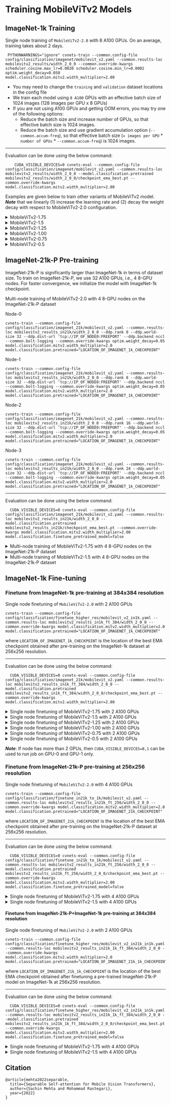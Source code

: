 # Training MobileViTv2 Models

## ImageNet-1k Training
Single node training of `MobileViTv2-2.0` with 8 A100 GPUs. On an average, training takes about 2 days.

``` 
 PYTHONWARNINGS="ignore" cvnets-train --common.config-file config/classification/imagenet/mobilevit_v2.yaml --common.results-loc mobilevitv2_results/width_2_0_0 --common.override-kwargs scheduler.cosine.max_lr=0.0020 scheduler.cosine.min_lr=0.0002  optim.weight_decay=0.050 model.classification.mitv2.width_multiplier=2.00
```

   * You may need to change the `training` and `validation` dataset locations in the config file
   * We train each model using `8 A100` GPUs with an effective batch size of 1024 images (128 images per GPU x 8 GPUs)
   * If you are not using A100 GPUs and getting OOM errors, you may try one of the following options:
      * Reduce the batch size and increase number of GPUs, so that effective batch size is 1024 images.
      * Reduce the batch size and use gradient accumulation option (`--common.accum-freq`), so that effective batch size (`= images per GPU` * `number of GPUs` * `--common.accum-freq`) is 1024 images. 

----

Evaluation can be done using the below command:

``` 
    CUDA_VISIBLE_DEVICES=0 cvnets-eval --common.config-file config/classification/imagenet/mobilevit_v2.yaml --common.results-loc mobilevitv2_results/width_2_0_0 --model.classification.pretrained mobilevitv2_results/width_2_0_0/checkpoint_ema_best.pt --common.override-kwargs model.classification.mitv2.width_multiplier=2.00
```

Examples are given below to train other variants of MobileViTv2 model. ***Note*** that we linearly (1) increase the learning rate and (2) decay the weight decay with respect to MobileViTv2-2.0 configuration.  

<details>
<summary>
MobileViTv2-1.75
</summary>
Single node training of MobileViTv2-1.75 with 8 A100 GPUs

``` 
 PYTHONWARNINGS="ignore" cvnets-train --common.config-file config/classification/imagenet/mobilevit_v2.yaml --common.results-loc mobilevitv2_results/width_1_7_5 --common.override-kwargs scheduler.cosine.max_lr=0.0026 scheduler.cosine.min_lr=0.00026 optim.weight_decay=0.039 model.classification.mitv2.width_multiplier=1.75
```
</details>

<details>
<summary>
MobileViTv2-1.5
</summary>
Single node training of MobileViTv2-1.5 with 8 A100 GPUs

``` 
 PYTHONWARNINGS="ignore" cvnets-train --common.config-file config/classification/imagenet/mobilevit_v2.yaml --common.results-loc mobilevitv2_results/width_1_5_0 --common.override-kwargs scheduler.cosine.max_lr=0.0035 scheduler.cosine.min_lr=0.00035 optim.weight_decay=0.029 model.classification.mitv2.width_multiplier=1.50
```
</details>

<details>
<summary>
MobileViTv2-1.25
</summary>
Single node training of MobileViTv2-1.25 with 8 A100 GPUs

``` 
 PYTHONWARNINGS="ignore" cvnets-train --common.config-file config/classification/imagenet/mobilevit_v2.yaml --common.results-loc mobilevitv2_results/width_1_2_5 --common.override-kwargs scheduler.cosine.max_lr=0.0049 scheduler.cosine.min_lr=0.00049 optim.weight_decay=0.020 model.classification.mitv2.width_multiplier=1.25
```
</details>

<details>
<summary>
MobileViTv2-1.00
</summary>
Single node training of MobileViTv2-1.00 with 8 A100 GPUs

``` 
 PYTHONWARNINGS="ignore" cvnets-train --common.config-file config/classification/imagenet/mobilevit_v2.yaml --common.results-loc mobilevitv2_results/width_1_0_0 --common.override-kwargs scheduler.cosine.max_lr=0.0075 scheduler.cosine.min_lr=0.00075 optim.weight_decay=0.013 model.classification.mitv2.width_multiplier=1.00
```
</details>

<details>
<summary>
MobileViTv2-0.75
</summary>
Single node training of MobileViTv2-0.75 with 8 A100 GPUs

``` 
 PYTHONWARNINGS="ignore" cvnets-train --common.config-file config/classification/imagenet/mobilevit_v2.yaml --common.results-loc mobilevitv2_results/width_0_7_5 --common.override-kwargs scheduler.cosine.max_lr=0.0090 scheduler.cosine.min_lr=0.00090 optim.weight_decay=0.008 model.classification.mitv2.width_multiplier=0.75
```
</details>

<details>
<summary>
MobileViTv2-0.5
</summary>
Single node training of MobileViTv2-0.5 with 8 A100 GPUs

``` 
 PYTHONWARNINGS="ignore" cvnets-train --common.config-file config/classification/imagenet/mobilevit_v2.yaml --common.results-loc mobilevitv2_results/width_0_5_0 --common.override-kwargs scheduler.cosine.max_lr=0.0090 scheduler.cosine.min_lr=0.00090 optim.weight_decay=0.004 model.classification.mitv2.width_multiplier=0.50
```
</details>

## ImageNet-21k-P Pre-training

ImageNet-21k-P is significantly larger than ImageNet-1k in terms of dataset size. To train on ImageNet-21k-P, we use 32 A100 GPUs, i.e., 4 8-GPU nodes. For faster convergence, we initialize the model with ImageNet-1k checkpoint.

Multi-node training of MobileViTv2-2.0 with 4 8-GPU nodes on the ImageNet-21k-P dataset

Node-0
```
cvnets-train --common.config-file config/classification/imagenet_21k/mobilevit_v2.yaml --common.results-loc mobilevitv2_results_in21k/width_2_0_0 --ddp.rank 0 --ddp.world-size 32 --ddp.dist-url 'tcp://IP_OF_NODE0:FREEPORT' --ddp.backend nccl --common.bolt-logging --common.override-kwargs optim.weight_decay=0.05 model.classification.mitv2.width_multiplier=2.0 model.classification.pretrained="LOCATION_OF_IMAGENET_1k_CHECKPOINT"
```
Node-1
```
cvnets-train --common.config-file config/classification/imagenet_21k/mobilevit_v2.yaml --common.results-loc mobilevitv2_results_in21k/width_2_0_0 --ddp.rank 8 --ddp.world-size 32 --ddp.dist-url 'tcp://IP_OF_NODE0:FREEPORT' --ddp.backend nccl --common.bolt-logging --common.override-kwargs optim.weight_decay=0.05 model.classification.mitv2.width_multiplier=2.0 model.classification.pretrained="LOCATION_OF_IMAGENET_1k_CHECKPOINT"
```
Node-2
```
cvnets-train --common.config-file config/classification/imagenet_21k/mobilevit_v2.yaml --common.results-loc mobilevitv2_results_in21k/width_2_0_0 --ddp.rank 16 --ddp.world-size 32 --ddp.dist-url 'tcp://IP_OF_NODE0:FREEPORT' --ddp.backend nccl --common.bolt-logging --common.override-kwargs optim.weight_decay=0.05 model.classification.mitv2.width_multiplier=2.0 model.classification.pretrained="LOCATION_OF_IMAGENET_1k_CHECKPOINT"
```

Node-3
```
cvnets-train --common.config-file config/classification/imagenet_21k/mobilevit_v2.yaml --common.results-loc mobilevitv2_results_in21k/width_2_0_0 --ddp.rank 24 --ddp.world-size 32 --ddp.dist-url 'tcp://IP_OF_NODE0:FREEPORT' --ddp.backend nccl --common.bolt-logging --common.override-kwargs optim.weight_decay=0.05 model.classification.mitv2.width_multiplier=2.0 model.classification.pretrained="LOCATION_OF_IMAGENET_1k_CHECKPOINT"
```

---- 

Evaluation can be done using the below command:

``` 
  CUDA_VISIBLE_DEVICES=0 cvnets-eval --common.config-file config/classification/imagenet_21k/mobilevit_v2.yaml --common.results-loc mobilevitv2_results_in21k/width_2_0_0 --model.classification.pretrained mobilevitv2_results_in21k/checkpoint_ema_best.pt --common.override-kwargs model.classification.mitv2.width_multiplier=2.00 model.classification.finetune_pretrained_model=false
```

<details>
<summary>
Multi-node training of MobileViTv2-1.75 with 4 8-GPU nodes on the ImageNet-21k-P dataset
</summary>

Node-0
```
cvnets-train --common.config-file config/classification/imagenet_21k/mobilevit_v2.yaml --common.results-loc mobilevitv2_results_in21k/width_1_7_5 --ddp.rank 0 --ddp.world-size 32 --ddp.dist-url 'tcp://IP_OF_NODE0:FREEPORT' --ddp.backend nccl --common.bolt-logging --common.override-kwargs optim.weight_decay=0.039 model.classification.mitv2.width_multiplier=1.75 model.classification.pretrained="LOCATION_OF_IMAGENET_1k_CHECKPOINT"
```
Node-1
```
cvnets-train --common.config-file config/classification/imagenet_21k/mobilevit_v2.yaml --common.results-loc mobilevitv2_results_in21k/width_1_7_5 --ddp.rank 8 --ddp.world-size 32 --ddp.dist-url 'tcp://IP_OF_NODE0:FREEPORT' --ddp.backend nccl --common.bolt-logging --common.override-kwargs optim.weight_decay=0.039 model.classification.mitv2.width_multiplier=1.75 model.classification.pretrained="LOCATION_OF_IMAGENET_1k_CHECKPOINT"
```
Node-2
```
cvnets-train --common.config-file config/classification/imagenet_21k/mobilevit_v2.yaml --common.results-loc mobilevitv2_results_in21k/width_1_7_5 --ddp.rank 16 --ddp.world-size 32 --ddp.dist-url 'tcp://IP_OF_NODE0:FREEPORT' --ddp.backend nccl --common.bolt-logging --common.override-kwargs optim.weight_decay=0.039 model.classification.mitv2.width_multiplier=1.75 model.classification.pretrained="LOCATION_OF_IMAGENET_1k_CHECKPOINT"
```

Node-3
```
cvnets-train --common.config-file config/classification/imagenet_21k/mobilevit_v2.yaml --common.results-loc mobilevitv2_results_in21k/width_1_7_5 --ddp.rank 24 --ddp.world-size 32 --ddp.dist-url 'tcp://IP_OF_NODE0:FREEPORT' --ddp.backend nccl --common.bolt-logging --common.override-kwargs optim.weight_decay=0.039 model.classification.mitv2.width_multiplier=1.75 model.classification.pretrained="LOCATION_OF_IMAGENET_1k_CHECKPOINT"
```
</details>

<details>
<summary>
Multi-node training of MobileViTv2-1.5 with 4 8-GPU nodes on the ImageNet-21k-P dataset
</summary>

Node-0
```
cvnets-train --common.config-file config/classification/imagenet_21k/mobilevit_v2.yaml --common.results-loc mobilevitv2_results_in21k/width_1_5_0 --ddp.rank 0 --ddp.world-size 32 --ddp.dist-url 'tcp://IP_OF_NODE0:FREEPORT' --ddp.backend nccl --common.override-kwargs optim.weight_decay=0.029 model.classification.mitv2.width_multiplier=1.5 model.classification.pretrained="LOCATION_OF_IMAGENET_1k_CHECKPOINT"
```
Node-1
```
cvnets-train --common.config-file config/classification/imagenet_21k/mobilevit_v2.yaml --common.results-loc mobilevitv2_results_in21k/width_1_5_0 --ddp.rank 8 --ddp.world-size 32 --ddp.dist-url 'tcp://IP_OF_NODE0:FREEPORT' --ddp.backend nccl --common.override-kwargs optim.weight_decay=0.029 model.classification.mitv2.width_multiplier=1.5 model.classification.pretrained="LOCATION_OF_IMAGENET_1k_CHECKPOINT"
```
Node-2
```
cvnets-train --common.config-file config/classification/imagenet_21k/mobilevit_v2.yaml --common.results-loc mobilevitv2_results_in21k/width_1_5_0 --ddp.rank 16 --ddp.world-size 32 --ddp.dist-url 'tcp://IP_OF_NODE0:FREEPORT' --ddp.backend nccl --common.override-kwargs optim.weight_decay=0.029 model.classification.mitv2.width_multiplier=1.5 model.classification.pretrained="LOCATION_OF_IMAGENET_1k_CHECKPOINT"
```

Node-3
```
cvnets-train --common.config-file config/classification/imagenet_21k/mobilevit_v2.yaml --common.results-loc mobilevitv2_results_in21k/width_1_5_0 --ddp.rank 24 --ddp.world-size 32 --ddp.dist-url 'tcp://IP_OF_NODE0:FREEPORT' --ddp.backend nccl --common.override-kwargs optim.weight_decay=0.029 model.classification.mitv2.width_multiplier=1.5 model.classification.pretrained="LOCATION_OF_IMAGENET_1k_CHECKPOINT"
```
</details>

## ImageNet-1k Fine-tuning

### Finetune from ImageNet-1k pre-training at 384x384 resolution

Single node finetuning of `MobileViTv2-2.0` with 2 A100 GPUs
```
cvnets-train --common.config-file config/classification/finetune_higher_res/mobilevit_v2_in1k.yaml --common.results-loc mobilevitv2_results_in1k_ft_384/width_2_0_0 --common.override-kwargs model.classification.mitv2.width_multiplier=2.0 model.classification.pretrained="LOCATION_OF_IMAGENET_1k_CHECKPOINT"
```
where `LOCATION_OF_IMAGENET_1k_CHECKPOINT` is the location of the best EMA checkpoint obtained after pre-training on the ImageNet-1k dataset at 256x256 resolution.

----

Evaluation can be done using the below command:

``` 
  CUDA_VISIBLE_DEVICES=0 cvnets-eval --common.config-file config/classification/imagenet_21k/mobilevit_v2.yaml --common.results-loc mobilevitv2_results_in1k_ft_384/width_2_0_0 --model.classification.pretrained mobilevitv2_results_in1k_ft_384/width_2_0_0/checkpoint_ema_best.pt --common.override-kwargs model.classification.mitv2.width_multiplier=2.00
```

<details>
<summary>
Single node finetuning of MobileViTv2-1.75 with 2 A100 GPUs
</summary>

```
cvnets-train --common.config-file config/classification/finetune_higher_res/mobilevit_v2_in1k.yaml --common.results-loc mobilevitv2_results_in1k_ft_384/width_1_7_5 --common.override-kwargs model.classification.mitv2.width_multiplier=1.75 model.classification.pretrained="LOCATION_OF_IMAGENET_1k_CHECKPOINT"
```
</details>

<details>
<summary>
Single node finetuning of MobileViTv2-1.5 with 2 A100 GPUs
</summary>

```
cvnets-train --common.config-file config/classification/finetune_higher_res/mobilevit_v2_in1k.yaml --common.results-loc mobilevitv2_results_in1k_ft_384/width_1_5_0 --common.override-kwargs model.classification.mitv2.width_multiplier=1.5 model.classification.pretrained="LOCATION_OF_IMAGENET_1k_CHECKPOINT"
```
</details>

<details>
<summary>
Single node finetuning of MobileViTv2-1.25 with 2 A100 GPUs
</summary>

```
cvnets-train --common.config-file config/classification/finetune_higher_res/mobilevit_v2_in1k.yaml --common.results-loc mobilevitv2_results_in1k_ft_384/width_1_2_5 --common.override-kwargs model.classification.mitv2.width_multiplier=1.25 model.classification.pretrained="LOCATION_OF_IMAGENET_1k_CHECKPOINT"
```
</details>

<details>
<summary>
Single node finetuning of MobileViTv2-1.00 with 2 A100 GPUs
</summary>

```
cvnets-train --common.config-file config/classification/finetune_higher_res/mobilevit_v2_in1k.yaml --common.results-loc mobilevitv2_results_in1k_ft_384/width_1_0_0 --common.override-kwargs model.classification.mitv2.width_multiplier=1.00 model.classification.pretrained="LOCATION_OF_IMAGENET_1k_CHECKPOINT"
```
</details>

<details>
<summary>
Single node finetuning of MobileViTv2-0.75 with 2 A100 GPUs
</summary>

```
cvnets-train --common.config-file config/classification/finetune_higher_res/mobilevit_v2_in1k.yaml --common.results-loc mobilevitv2_results_in1k_ft_384/width_0_7_5 --common.override-kwargs model.classification.mitv2.width_multiplier=0.75 model.classification.pretrained="LOCATION_OF_IMAGENET_1k_CHECKPOINT"
```
</details>

<details>
<summary>
Single node finetuning of MobileViTv2-0.5 with 2 A100 GPUs
</summary>

```
cvnets-train --common.config-file config/classification/finetune_higher_res/mobilevit_v2_in1k.yaml --common.results-loc mobilevitv2_results_in1k_ft_384/width_0_5_0 --common.override-kwargs model.classification.mitv2.width_multiplier=0.5 model.classification.pretrained="LOCATION_OF_IMAGENET_1k_CHECKPOINT"
```
</details>

***Note***: If node has more than 2 GPUs, then `CUDA_VISIBLE_DEVICES=0,1` can be used to run job on GPU-0 and GPU-1 only.  

### Finetune from ImageNet-21k-P pre-training at 256x256 resolution

Single node finetuning of `MobileViTv2-2.0` with 4 A100 GPUs
```
cvnets-train --common.config-file config/classification/finetune_in21k_to_1k/mobilevit_v2.yaml --common.results-loc mobilevitv2_results_in21k_ft_256/width_2_0_0 --common.override-kwargs model.classification.mitv2.width_multiplier=2.0 model.classification.pretrained="LOCATION_OF_IMAGENET_21k_CHECKPOINT"
```
where `LOCATION_OF_IMAGENET_21k_CHECKPOINT` is the location of the best EMA checkpoint obtained after pre-training on the ImageNet-21k-P dataset at 256x256 resolution.

----

Evaluation can be done using the below command:

``` 
  CUDA_VISIBLE_DEVICES=0 cvnets-eval --common.config-file config/classification/finetune_in21k_to_1k/mobilevit_v2.yaml --common.results-loc mobilevitv2_results_in21k_ft_256/width_2_0_0 --model.classification.pretrained mobilevitv2_results_in21k_ft_256/width_2_0_0/checkpoint_ema_best.pt --common.override-kwargs model.classification.mitv2.width_multiplier=2.00 model.classification.finetune_pretrained_model=false
```

<details>
<summary>
Single node finetuning of MobileViTv2-1.75 with 4 A100 GPUs
</summary>

```
cvnets-train --common.config-file config/classification/finetune_in21k_to_1k/mobilevit_v2.yaml --common.results-loc mobilevitv2_results_in21k_ft_256/width_1_7_5 --common.override-kwargs model.classification.mitv2.width_multiplier=1.75 model.classification.pretrained="LOCATION_OF_IMAGENET_21k_CHECKPOINT"
```
</details>

<details>
<summary>
Single node finetuning of MobileViTv2-1.5 with 4 A100 GPUs
</summary>

```
cvnets-train --common.config-file config/classification/finetune_in21k_to_1k/mobilevit_v2.yaml --common.results-loc mobilevitv2_results_in21k_ft_256/width_1_5_0 --common.override-kwargs model.classification.mitv2.width_multiplier=1.5 model.classification.pretrained="LOCATION_OF_IMAGENET_21k_CHECKPOINT"
```
</details>


#### Finetune from ImageNet-21k-P+ImageNet-1k pre-training at 384x384 resolution

Single node finetuning of `MobileViTv2-2.0` with 2 A100 GPUs
```
cvnets-train --common.config-file config/classification/finetune_higher_res/mobilevit_v2_in21k_in1k.yaml --common.results-loc mobilevitv2_results_in21k_1k_ft_384/width_2_0_0 --common.override-kwargs model.classification.mitv2.width_multiplier=2.0 model.classification.pretrained="LOCATION_OF_IMAGENET_21k_1k_CHECKPOINT"
```

where `LOCATION_OF_IMAGENET_21k_1k_CHECKPOINT` is the location of the best EMA checkpoint obtained after finetuning a pre-trained ImageNet-21k-P model on ImageNet-1k at 256x256 resolution.

----

Evaluation can be done using the below command:

```
  CUDA_VISIBLE_DEVICES=0 cvnets-eval --common.config-file config/classification/finetune_higher_res/mobilevit_v2_in21k_in1k.yaml --common.results-loc mobilevitv2_results_in21k_1k_ft_384/width_2_0_0 --model.classification.pretrained mobilevitv2_results_in21k_1k_ft_384/width_2_0_0/checkpoint_ema_best.pt --common.override-kwargs model.classification.mitv2.width_multiplier=2.00 model.classification.finetune_pretrained_model=false
```

<details>
<summary>
Single node finetuning of MobileViTv2-1.75 with 4 A100 GPUs
</summary>

```
cvnets-train --common.config-file config/classification/finetune_higher_res/mobilevit_v2_in21k_in1k.yaml --common.results-loc mobilevitv2_results_in21k_1k_ft_384/width_1_7_5 --common.override-kwargs model.classification.mitv2.width_multiplier=1.75 model.classification.pretrained="LOCATION_OF_IMAGENET_21k_1k_CHECKPOINT"
```
</details>

<details>
<summary>
Single node finetuning of MobileViTv2-1.5 with 4 A100 GPUs
</summary>

```
cvnets-train --common.config-file config/classification/finetune_higher_res/mobilevit_v2_in21k_in1k.yaml --common.results-loc mobilevitv2_results_in21k_1k_ft_384/width_1_5_0 --common.override-kwargs model.classification.mitv2.width_multiplier=1.5 model.classification.pretrained="LOCATION_OF_IMAGENET_21k_1k_CHECKPOINT"
```
</details>


## Citation

``` 
@article{mehta2022separable,
  title={Separable Self-attention for Mobile Vision Transformers},
  author={Sachin Mehta and Mohammad Rastegari},
  year={2022}
}
```